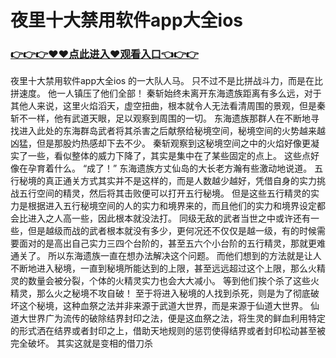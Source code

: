 # 夜里十大禁用软件app大全ios

### <a href="https://github.com/xinfue/dunp/issues/2">👉👉👉♥♥点此进入♥观看入口👈👉👉</a>

夜里十大禁用软件app大全ios
的一大队人马。
    只不过不是比拼战斗力，而是在比拼速度。
    他一人镇压了他们全部！
    秦斩始终未离开东海遗族距离有多么远，对于其他人来说，这里火焰滔天，虚空扭曲，根本就令人无法看清周围的景观，但是秦斩不一样，他有武道天眼，足以观察到周围的一切。
    东海遗族那群人在不断地寻找进入此处的东海群岛武者将其杀害之后献祭给秘境空间，秘境空间的火势越来越凶猛，但是那股灼热感却下去不少。
    秦斩观察到这秘境空间之中的火焰好像更凝实了一些，看似整体的威力下降了，其实是集中在了某些固定的点上。
    这些点好像在孕育着什么。
    “成了！”
    东海遗族方丈仙岛的大长老方瀚有些激动地说道。
    五行秘境的真正通关方式其实并不是这样的，而是人数越少越好，凭借自身的实力挑战五行空间的精灵，然后将其击败便可以打开五行秘境。
    但是这些五行精灵的实力是根据进入五行秘境空间的人的实力和境界来的，而且他们的实力和境界设定都会比进入之人高一些，因此根本就没法打。
    同级无敌的武者当世之中或许还有一些，但是越级而战的武者根本就没有多少，更何况还不仅仅是越一级，有的时候需要面对的是高出自己实力三四个台阶的，甚至五六个小台阶的五行精灵，那就更难通关了。
    所以东海遗族一直在想办法解决这个问题。
    而他们想到的方法就是让人不断地进入秘境，一直到秘境所能达到的上限，甚至远远超过这个上限，那么火精灵的数量会被分裂，个体的火精灵实力也会大大减小。
    等到他们挨个杀了这些火精灵，那么火之秘境不攻自破！
    至于将进入秘境的人找到杀死，则是为了彻底破坏这个秘境，这种血祭之法并非来源于武道大世界，而是来源于仙道大世界。
    仙道大世界广为流传的破除结界封印之法，便是这血祭之法，将生灵的鲜血利用特定的形式洒在结界或者封印之上，借助天地规则的惩罚使得结界或者封印松动甚至被完全破坏。
    其实这就是变相的借刀杀
